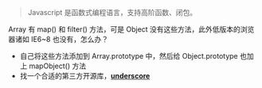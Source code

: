 > Javascript 是函数式编程语言，支持高阶函数、闭包。

Array 有 map\(\) 和 filter\(\) 方法，可是 Object 没有这些方法，此外低版本的浏览器诸如 IE6~8 也没有，怎么办？

* 自己将这些方法添加到 Array.prototype 中，然后给 Object.prototype 也加上 mapObject\(\) 方法
* 找一个合适的第三方开源库，[**underscore**](https://github.com/jashkenas/underscore)





